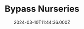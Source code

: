 ---
date: 2024-03-10T11:44:36.000Z
title: Bypass Nurseries
latitude: 51.99995941597896
longitude: 1.05363796348007
url: http://www.bypassnurseries.co.uk
category: checkin
---